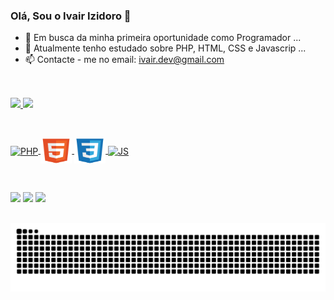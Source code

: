### Olá, Sou o Ivair Izidoro 👋



- 🔭 Em busca da minha primeira oportunidade como Programador ...
- 🌱 Atualmente tenho estudado sobre PHP, HTML, CSS e Javascrip ...
- 📫 Contacte - me no email: ivair.dev@gmail.com

##

<div><br>
  <a href="https://github.com/ivairizidoro">
  <img height="160em" src="https://github-readme-stats.vercel.app/api?username=ivairizidoro&show_icons=true&theme=dark&include_all_commits=true&count_private=true"/>
  <img height="160em" src="https://github-readme-stats.vercel.app/api/top-langs/?username=ivairizidoro&layout=compact&langs_count=7&theme=dark"/>
</div>
  
 ## 

<div style="display: inline_block"><br>
  
  <img align="center" alt="PHP" heigth=40 width="50" src="https://cdn.jsdelivr.net/gh/devicons/devicon/icons/php/php-plain.svg" />    
  <img align="center" alt="HTML" height="40" width="50" src="https://raw.githubusercontent.com/devicons/devicon/master/icons/html5/html5-original.svg" />
  <img align="center" alt="CSS" height="40" width="50" src="https://raw.githubusercontent.com/devicons/devicon/master/icons/css3/css3-original.svg" />
  <img align="center" alt="JS" heigth="40" width="50" src="https://cdn.jsdelivr.net/gh/devicons/devicon/icons/javascript/javascript-plain.svg" />
  
</div>
  
  ##
  
 <div style="display: inline_block"><br> 
   <a href="https://instagram.com/ivair_izidoro" target="_blank"><img src="https://img.shields.io/badge/-Instagram-%23E4405F?style=for-the-badge&logo=instagram&logoColor=white" target="_blank"></a>
 	<a href = "mailto:ivair.dev@gmail.com"><img src="https://img.shields.io/badge/-Gmail-%23333?style=for-the-badge&logo=gmail&logoColor=white" target="_blank"></a>
  <a href="https://www.linkedin.com/in/ivair-izidoro/" target="_blank"><img src="https://img.shields.io/badge/-LinkedIn-%230077B5?style=for-the-badge&logo=linkedin&logoColor=white" target="_blank"></a> 
 </div>
  
  ##
  
 <div style="display: inline_block">
   
  ![Snake animation](https://github.com/ivairizidoro/ivairizidoro/blob/output/github-contribution-grid-snake.svg)
 
</div>
